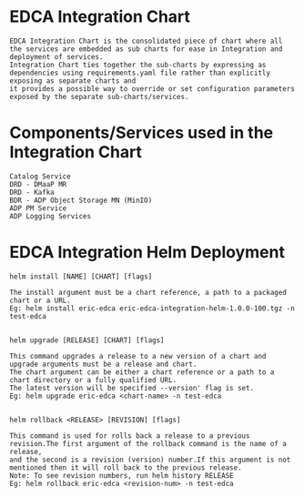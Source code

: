 # EDCA Integration Chart
	EDCA Integration Chart is the consolidated piece of chart where all the services are embedded as sub charts for ease in Integration and deployment of services.
	Integration Chart ties together the sub-charts by expressing as dependencies using requirements.yaml file rather than explicitly exposing as separate charts and 
	it provides a possible way to override or set configuration parameters exposed by the separate sub-charts/services.
	
# Components/Services used in the Integration Chart

    Catalog Service
    DRD - DMaaP MR
    DRD - Kafka
    BDR - ADP Object Storage MN (MinIO)
    ADP PM Service
    ADP Logging Services

# EDCA Integration Helm Deployment

	helm install [NAME] [CHART] [flags]

	The install argument must be a chart reference, a path to a packaged chart or a URL.
	Eg: helm install eric-edca eric-edca-integration-helm-1.0.0-100.tgz -n test-edca


	helm upgrade [RELEASE] [CHART] [flags]

	This command upgrades a release to a new version of a chart and upgrade arguments must be a release and chart.
	The chart argument can be either a chart reference or a path to a chart directory or a fully qualified URL.
	The latest version will be specified --version' flag is set.
	Eg: helm upgrade eric-edca <chart-name> -n test-edca


	helm rollback <RELEASE> [REVISION] [flags]

	This command is used for rolls back a release to a previous revision.The first argument of the rollback command is the name of a release,
	and the second is a revision (version) number.If this argument is not mentioned then it will roll back to the previous release.
	Note: To see revision numbers, run helm history RELEASE
	Eg: helm rollback eric-edca <revision-num> -n test-edca